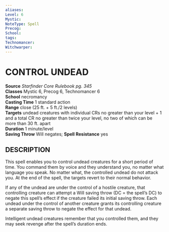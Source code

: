 ```yaml
---
aliases: 
Level: 6
Mystic: 
NoteType: Spell
Precog: 
School: 
tags: 
Technomancer: 
Witchwarper: 
---
```

# CONTROL UNDEAD

**Source** _Starfinder Core Rulebook pg. 345_  
**Classes** Mystic 6, Precog 6, Technomancer 6  
**School** necromancy  
**Casting Time** 1 standard action  
**Range** close (25 ft. + 5 ft./2 levels)  
**Targets** undead creatures with individual CRs no greater than your level + 1 and a total CR no greater than twice your level, no two of which can be more than 30 ft. apart  
**Duration** 1 minute/level  
**Saving Throw** Will negates; **Spell Resistance** yes

## DESCRIPTION

This spell enables you to control undead creatures for a short period of time. You command them by voice and they understand you, no matter what language you speak. No matter what, the controlled undead do not attack you. At the end of the spell, the targets revert to their normal behavior.

If any of the undead are under the control of a hostile creature, that controlling creature can attempt a Will saving throw (DC = the spell’s DC) to negate this spell’s effect if the creature failed its initial saving throw. Each undead under the control of another creature grants its controlling creature a separate saving throw to negate the effect for that undead.

Intelligent undead creatures remember that you controlled them, and they may seek revenge after the spell’s duration ends.